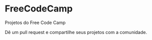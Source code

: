 # FreeCodeCamp
Projetos do Free Code Camp

Dê um pull request e compartilhe seus projetos com a comunidade.